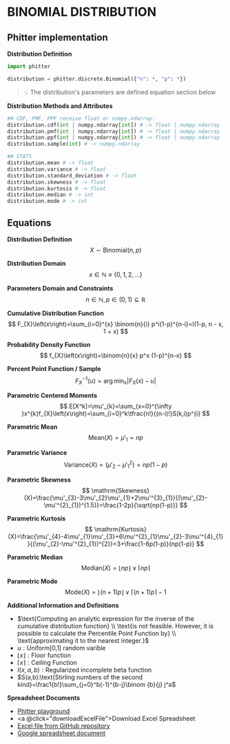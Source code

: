 # BINOMIAL DISTRIBUTION

## Phitter implementation

**Distribution Definition**

```python
import phitter

distribution = phitter.discrete.Binomial({"n": *, "p": *})
```

> 💡 The distribution's parameters are defined equation section below

**Distribution Methods and Attributes**

```python
## CDF, PMF, PPF receive float or numpy.ndarray.
distribution.cdf(int | numpy.ndarray[int]) # -> float | numpy.ndarray
distribution.pmf(int | numpy.ndarray[int]) # -> float | numpy.ndarray
distribution.ppf(int | numpy.ndarray[int]) # -> float | numpy.ndarray
distribution.sample(int) # -> numpy.ndarray

## STATS
distribution.mean # -> float
distribution.variance # -> float
distribution.standard_deviation # -> float
distribution.skewness # -> float
distribution.kurtosis # -> float
distribution.median # -> int
distribution.mode # -> int
```

## Equations

**Distribution Definition**
$$ X\sim\mathrm{Binomial}\left(n,p\right) $$

**Distribution Domain**
$$ x\in\mathbb{N}\equiv \left\{ 0,1,2,\dots \right\} $$

**Parameters Domain and Constraints**
$$ n\in\mathbb{N}, p\in\left(0,1\right)\subseteq\mathbb{R} $$

**Cumulative Distribution Function**
$$ F_{X}\left(x\right)=\sum_{i=0}^{x} \binom{n}{i} p^i(1-p)^{n-i}=I(1-p, n - x, 1 + x) $$

**Probability Density Function**
$$ f_{X}\left(x\right)=\binom{n}{x} p^x (1-p)^{n-x} $$

**Percent Point Function / Sample**
$$ F^{-1}_{X}\left(u\right)=\arg\min_{x}\left| F_{X}\left(x\right)-u \right| $$

**Parametric Centered Moments**
$$ E[X^k]=\mu'_{k}=\sum_{x=0}^{\infty }x^{k}f_{X}\left(x\right)=\sum_{i=0}^k\tfrac{n!}{(n-i)!}S(k,i)p^{i} $$

**Parametric Mean**
$$ \mathrm{Mean}(X)=\mu'_{1}=np $$

**Parametric Variance**
$$ \mathrm{Variance}(X)=(\mu'_{2}-\mu'^{2}_{1})=np(1-p) $$

**Parametric Skewness**
$$ \mathrm{Skewness}(X)=\frac{\mu'_{3}-3\mu'_{2}\mu'_{1}+2\mu'^{3}_{1}}{(\mu'_{2}-\mu'^{2}_{1})^{1.5}}=\frac{1-2p}{\sqrt{np(1-p)}} $$

**Parametric Kurtosis**
$$ \mathrm{Kurtosis}(X)=\frac{\mu'_{4}-4\mu'_{1}\mu'_{3}+6\mu'^{2}_{1}\mu'_{2}-3\mu'^{4}_{1}}{(\mu'_{2}-\mu'^{2}_{1})^{2}}=3+\frac{1-6p(1-p)}{np(1-p)} $$

**Parametric Median**
$$ \mathrm{Median}(X)=\lfloor{np}\rfloor \vee \lceil{np}\rceil $$

**Parametric Mode**
$$ \mathrm{Mode}(X)=\lfloor (n + 1)p \rfloor \vee \lceil (n + 1)p \rceil - 1 $$

**Additional Information and Definitions**
- $\text{Computing an analytic expression for the inverse of the cumulative distribution function} \\ \text{is not feasible. However, it is possible to calculate the Percentile Point Function by} \\ \text{approximating it to the nearest integer.}$
- $u:\text{Uniform[0,1] random varible}$
- $\lfloor{x}\rfloor: \text{Floor function}$
- $\lceil{x}\rceil: \text{Ceiling Function}$
- $I\left(x,a,b\right):\text{Regularized incomplete beta function}$
- $S(a,b):\text{Stirling numbers of the second kind}=\frac1{b!}\sum_{j=0}^b(-1)^{b-j}\binom {b}{j} j^a$

**Spreadsheet Documents**

-   [Phitter playground](https://phitter.io/distributions/discrete/binomial)
-   <a @click="downloadExcelFile">Download Excel Spreadsheet</a>
-   [Excel file from GitHub repository](https://github.com/phitterio/phitter-files/blob/main/discrete/binomial.xlsx)
-   [Google spreadsheet document](https://docs.google.com/spreadsheets/d/1bPOiZVUhjLMmbFqVjWMqg1NzTvsZxVIw95fi5hIhkn0)

<script setup>
const downloadExcelFile = function() {
    const fileId = "binomial";
    const url = `https://raw.githubusercontent.com/phitterio/phitter-files/main/discrete/${fileId}.xlsx`;
    const link = document.createElement("a");
    link.href = url;
    link.setAttribute("download", `${fileId}.xlsx`);
    document.body.appendChild(link);
    link.click();
    document.body.removeChild(link);
};
</script>

<style module>
a {
  cursor: pointer;
}
</style>
    